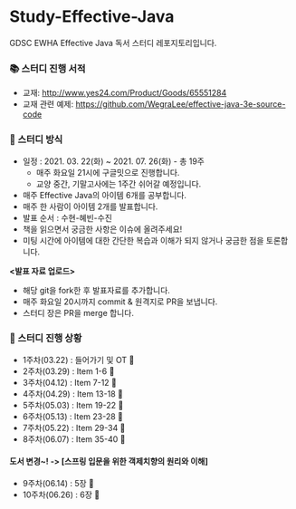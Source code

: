 # Study-Effective-Java
GDSC EWHA Effective Java 독서 스터디 레포지토리입니다.

### :books:  스터디 진행 서적
- 교재: http://www.yes24.com/Product/Goods/65551284
- 교재 관련 예제: https://github.com/WegraLee/effective-java-3e-source-code

### :pushpin: 스터디 방식
- 일정 : 2021. 03. 22(화) ~ 2021. 07. 26(화) - 총 19주
  - 매주 화요일 21시에 구글밋으로 진행합니다.
  - 교양 중간, 기말고사에는 1주간 쉬어갈 예정입니다.
- 매주 Effective Java의 아이템 6개를 공부합니다.
- 매주 한 사람이 아이템 2개를 발표합니다.
- 발표 순서 : 수현-혜빈-수진
- 책을 읽으면서 궁금한 사항은 이슈에 올려주세요!
- 미팅 시간에 아이템에 대한 간단한 복습과 이해가 되지 않거나 궁금한 점을 토론합니다.

**<발표 자료 업로드>**
- 해당 git을 fork한 후 발표자료를 추가합니다.
- 매주 화요일 20시까지 commit & 원격지로 PR을 보냅니다.
- 스터디 장은 PR을 merge 합니다.

### 📆 스터디 진행 상황
- 1주차(03.22) : 들어가기 및 OT 🚩
- 2주차(03.29) : Item 1-6 🚩
- 3주차(04.12) : Item 7-12 🚩
- 4주차(04.29) : Item 13-18 🚩
- 5주차(05.03) : Item 19-22 🚩
- 6주차(05.13) : Item 23-28 🚩
- 7주차(05.22) : Item 29-34 🚩
- 8주차(06.07) : Item 35-40 🚩

#### 도서 변경~! -> [스프링 입문을 위한 객제치향의 원리와 이해]
- 9주차(06.14) : 5장 🚩
- 10주차(06.26) : 6장 🚩

